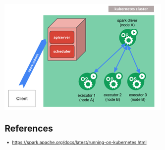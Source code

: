 
![Kubernetes Cluster](./k8s-cluster-mode.png)

# References

- https://spark.apache.org/docs/latest/running-on-kubernetes.html

